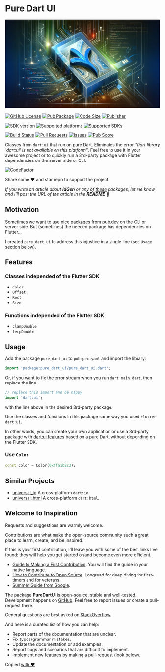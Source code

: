 # Pure Dart UI

![Cover - Pure Dart UI](https://raw.githubusercontent.com/signmotion/pure_dart_ui/master/images/cover.webp)

[![GitHub License](https://img.shields.io/badge/license-MIT-blue.svg)](https://opensource.org/licenses/MIT)
[![Pub Package](https://img.shields.io/pub/v/id_gen.svg?logo=dart&logoColor=00b9fc&color=blue)](https://pub.dartlang.org/packages/id_gen)
[![Code Size](https://img.shields.io/github/languages/code-size/signmotion/id_gen?logo=github&logoColor=white)](https://github.com/signmotion/id_gen)
[![Publisher](https://img.shields.io/pub/publisher/id_gen)](https://pub.dev/publishers/syrokomskyi.com)

![SDK version](https://badgen.net/pub/sdk-version/id_gen)
![Supported platforms](https://badgen.net/pub/flutter-platform/id_gen)
![Supported SDKs](https://badgen.net/pub/dart-platform/id_gen)

[![Build Status](https://img.shields.io/github/actions/workflow/status/signmotion/id_gen/dart-ci.yml?logo=github-actions&logoColor=white)](https://github.com/signmotion/id_gen/actions)
[![Pull Requests](https://img.shields.io/github/issues-pr/signmotion/id_gen?logo=github&logoColor=white)](https://github.com/signmotion/id_gen/pulls)
[![Issues](https://img.shields.io/github/issues/signmotion/id_gen?logo=github&logoColor=white)](https://github.com/signmotion/id_gen/issues)
[![Pub Score](https://img.shields.io/pub/points/id_gen?logo=dart&logoColor=00b9fc)](https://pub.dev/packages/id_gen/score)

Classes from `dart:ui` that run on pure Dart.
Eliminates the error _"Dart library 'dart:ui' is not available on this platform"_.
Feel free to use it in your awesome project or to quickly run a 3rd-party package with Flutter dependencies on the server side or CLI.

[![CodeFactor](https://codefactor.io/repository/github/signmotion/id_gen/badge)](https://codefactor.io/repository/github/signmotion/id_gen)

Share some ❤️ and star repo to support the project.

_If you write an article about **IdGen** or any of [these](https://pub.dev/packages?q=publisher%3Asyrokomskyi.com&sort=updated) packages, let me know and I'll post the URL of the article in the **README** 🤝_

## Motivation

Sometimes we want to use nice packages from pub.dev on the CLI or server side.
But (sometimes) the needed package has dependencies on Flutter...

I created `pure_dart_ui` to address this injustice in a single line (see `Usage` section below).

## Features

### Classes independed of the Flutter SDK

- `Color`
- `Offset`
- `Rect`
- `Size`

### Functions independed of the Flutter SDK

- `clampDouble`
- `lerpDouble`

## Usage

Add the package `pure_dart_ui` to `pubspec.yaml` and import the library:

```dart
import 'package:pure_dart_ui/pure_dart_ui.dart';
```

Or, if you want to fix the error stream when you run `dart main.dart`, then replace the line

```dart
// replace this import and be happy
import 'dart:ui';
```

with the line above in the desired 3rd-party package.

Use the classes and functions in this package same way you used `Flutter dart:ui`.

In other words, you can create your own application or use a 3rd-party package with [dart:ui features](https://api.flutter.dev/flutter/dart-ui/dart-ui-library.html) based on a pure Dart, without depending on the Flutter SDK.

### Use `Color`

```dart
const color = Color(0xffa1b2c3);
```

## Similar Projects

- [universal_io](https://pub.dev/packages/universal_io)
  A cross-platform `dart:io`.
- [universal_html](https://pub.dev/packages/universal_html)
  A cross-platform `dart:html`.

## Welcome to Inspiration

Requests and suggestions are warmly welcome.

Contributions are what make the open-source community such a great place to learn, create, and be inspired.

If this is your first contribution, I'll leave you with some of the best links I've found: they will help you get started or/and become even more efficient.

- [Guide to Making a First Contribution](https://github.com/firstcontributions/first-contributions). You will find the guide in your native language.
- [How to Contribute to Open Source](https://opensource.guide/how-to-contribute). Longread for deep diving for first-timers and for veterans.
- [Summer Guide from Google](https://youtu.be/qGTQ7dEZXZc).

The package **PureDartUi** is open-source, stable and well-tested. Development happens on
[GitHub](https://github.com/signmotion/pure_dart_ui). Feel free to report issues
or create a pull-request there.

General questions are best asked on
[StackOverflow](https://stackoverflow.com/questions/tagged/pure_dart_ui).

And here is a curated list of how you can help:

- Report parts of the documentation that are unclear.
- Fix typos/grammar mistakes.
- Update the documentation or add examples.
- Report bugs and scenarios that are difficult to implement.
- Implement new features by making a pull-request (look below).

Copied [with ❤️](https://syrokomskyi.com)
